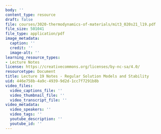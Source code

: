 ```yaml
---
body: ''
content_type: resource
draft: false
file: courses/3020-thermodynamics-of-materials/mit3_020s21_l19.pdf
file_size: 501041
file_type: application/pdf
image_metadata:
  caption: ''
  credit: ''
  image-alt: ''
learning_resource_types:
- Lecture Notes
license: https://creativecommons.org/licenses/by-nc-sa/4.0/
resourcetype: Document
title: Lecture 19 Notes - Regular Solution Models and Stability
uid: 446e758b-4a9c-4939-9d2d-1cc7f7291b8b
video_files:
  video_captions_file: ''
  video_thumbnail_file: ''
  video_transcript_file: ''
video_metadata:
  video_speakers: ''
  video_tags: ''
  youtube_description: ''
  youtube_id: ''
---
```

